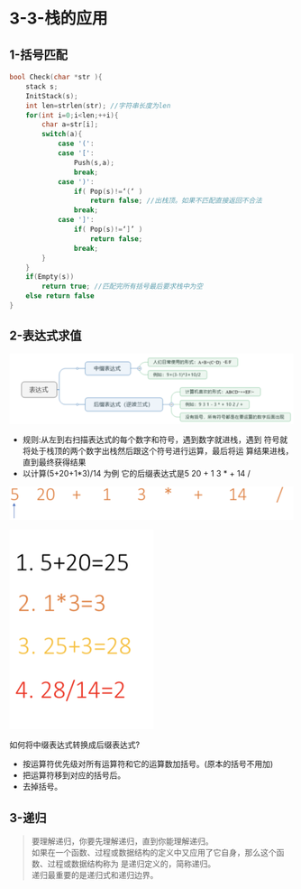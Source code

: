 # 3-3-栈的应用

## 1-括号匹配

```c
bool Check(char *str ){
    stack s;
    InitStack(s);
    int len=strlen(str); //字符串长度为len 
    for(int i=0;i<len;++i){
        char a=str[i]; 
        switch(a){
            case '(': 
            case '[':
                Push(s,a);
                break; 
            case ')':
                if( Pop(s)!=‘(‘ ) 
                    return false; //出栈顶。如果不匹配直接返回不合法
                break; 
            case ']':
                if( Pop(s)!=‘]’ ) 
                    return false;
                break; 
        }
    }
    if(Empty(s)) 
        return true; //匹配完所有括号最后要求栈中为空
    else return false
}
```

## 2-表达式求值

![](../../.gitbook/assets/image%20%28129%29.png)



* 规则:从左到右扫描表达式的每个数字和符号，遇到数字就进栈，遇到 符号就将处于栈顶的两个数字出栈然后跟这个符号进行运算，最后将运 算结果进栈，直到最终获得结果
* 以计算\(5+20+1\*3\)/14 为例 它的后缀表达式是5 20 + 1 3 \* + 14 /

![](../../.gitbook/assets/image%20%285%29.png)



![](../../.gitbook/assets/image%20%2873%29.png)

如何将中缀表达式转换成后缀表达式?



* 按运算符优先级对所有运算符和它的运算数加括号。\(原本的括号不用加\)
* 把运算符移到对应的括号后。
* 去掉括号。

## 3-递归

> 要理解递归，你要先理解递归，直到你能理解递归。   
> 如果在一个函数、过程或数据结构的定义中又应用了它自身，那么这个函数、过程或数据结构称为 是递归定义的，简称递归。  
> 递归最重要的是递归式和递归边界。



